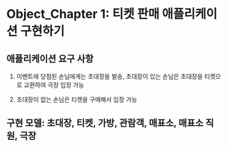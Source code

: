 # Object_Chapter 1: 티켓 판매 애플리케이션 구현하기

## 애플리케이션 요구 사항
  1. 이벤트에 당첨된 손님에게는 초대장을 발송, 초대장이 있는 손님은 초대장을 티켓으로 교환하여 극장 입장 가능
  
  2. 초대장이 없는 손님은 티켓을 구매해서 입장 가능


## 구현 모델: 초대장, 티켓, 가방, 관람객, 매표소, 매표소 직원, 극장
  
